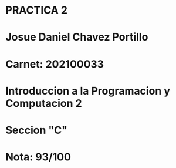 # PRACTICA 2
# Josue Daniel Chavez Portillo
# Carnet: 202100033
# Introduccion a la Programacion y Computacion 2
# Seccion "C"
# Nota: 93/100